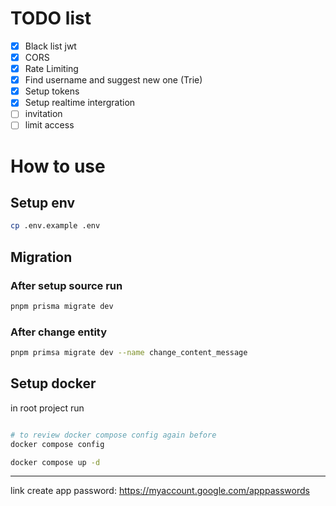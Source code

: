 
# TODO list
- [x] Black list jwt
- [x] CORS 
- [x] Rate Limiting 
- [x] Find username and suggest new one (Trie)
- [x] Setup tokens
- [x] Setup realtime intergration
- [ ] invitation
- [ ] limit access

# How to use 
## Setup env
```bash
cp .env.example .env
```

## Migration
### After setup source run
```bash
pnpm prisma migrate dev 
```

### After change entity
```bash
pnpm primsa migrate dev --name change_content_message
```

## Setup docker
in root project run
```bash

# to review docker compose config again before 
docker compose config

docker compose up -d
```

----
link create app password: <https://myaccount.google.com/apppasswords> 


